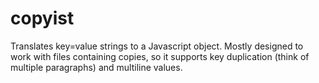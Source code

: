 copyist
=======

Translates key=value strings to a Javascript object. Mostly designed to work with files containing copies, so it supports key duplication (think of multiple paragraphs) and multiline values.

